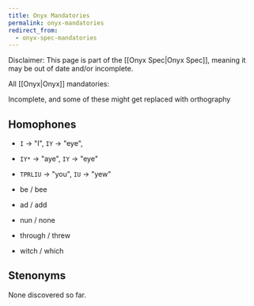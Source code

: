```yaml
---
title: Onyx Mandatories
permalink: onyx-mandatories
redirect_from:
  - onyx-spec-mandatories
---
```


Disclaimer: This page is part of the [[Onyx Spec|Onyx Spec]], meaning it may be out of date and/or incomplete.

All [[Onyx|Onyx]] mandatories:

Incomplete, and some of these might get replaced with orthography

## Homophones

- `I` -> "I", `IY` -> "eye",
- `IY*` -> "aye", `IY` -> "eye"
- `TPRLIU` -> "you", `IU` -> "yew"

- be / bee
- ad / add
- nun / none
- through / threw
- witch / which

## Stenonyms

None discovered so far.